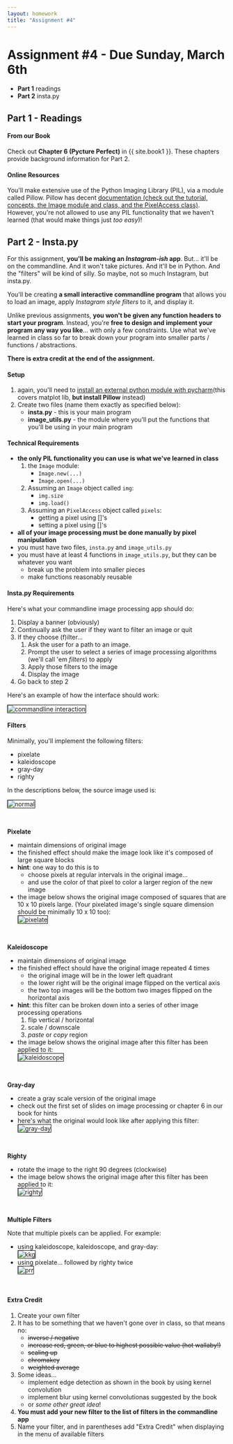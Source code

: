 ```yaml
---
layout: homework
title: "Assignment #4"
---
```


<style>
img {
    border: 1px solid #000;
}

.warning {
    background-color: yellow;
    color: #aa1122;
    font-weight: bold;
}
</style>

# Assignment #4 - Due Sunday, March 6th

* __Part 1__ readings
* __Part 2__ insta.py

## Part 1 - Readings

#### From our Book

Check out __Chapter 6 (Pycture Perfect)__ in {{ site.book1 }}.  These chapters provide background information for Part 2.


#### Online Resources

You'll make extensive use of the Python Imaging Library (PIL), via a module called Pillow.  Pillow has decent [documentation (check out the tutorial, concepts, the Image module and class, and the PixelAccess class)](http://pillow.readthedocs.org/en/3.1.x/index.html). However, you're not allowed to use any PIL functionality that we haven't learned (that would make things just _too easy_)!
     

## Part 2 - Insta.py

For this assignment, __you'll be making an _Instagram-ish_ app__. But... it'll be on the commandline. And it won't take pictures. And it'll be in Python. And the "filters" will be kind of silly. So maybe, not so much Instagram, but insta.py.

You'll be creating __a small interactive commandline program__ that allows you to load an image, apply _Instagram style filters_ to it, and display it.

Unlike previous assignments, __you won't be given any function headers to start your program__. Instead, you're __free to design and implement your program any way you like__... with only a few constraints. Use what we've learned in class so far to break down your program into smaller parts / functions / abstractions.

__There is extra credit at the end of the assignment.__

#### Setup

1. again, you'll need to [install an external python module with pycharm](../help.html)(this covers matplot lib, __but install Pillow__ instead)
2. Create two files (name them exactly as specified below):
    * __insta.py__ - this is your main program
    * __image_utils.py__ - the module where you'll put the functions that you'll be using in your main program

#### Technical Requirements

* __the only PIL functionality you can use is what we've learned in class__
    1. the <code>Image</code> module:
        * <code>Image.new(...)</code>
        * <code>Image.open(...)</code>
    2. Assuming an <code>Image</code> object called <code>img</code>:
        * <code>img.size</code>
        * <code>img.load()</code>
    3. Assuming an <code>PixelAccess</code> object called <code>pixels</code>:
        * getting a pixel using []'s
        * setting a pixel using []'s
* __all of your image processing must be done manually by pixel manipulation__
* you must have two files, <code>insta.py</code> and <code>image_utils.py</code>
* you must have at least 4 functions in <code>image_utils.py</code>, but they can be whatever you want
    * break up the problem into smaller pieces
    * make functions reasonably reusable


#### Insta.py Requirements

Here's what your commandline image processing app should do:

1. Display a banner (obviously)
2. Continually ask the user if they want to filter an image or quit
3. If they choose (f)ilter... 
    1. Ask the user for a path to an image. 
    2. Prompt the user to select a series of image processing algorithms (we'll call 'em _filters_) to apply
    3. Apply those filters to the image
    4. Display the image
4. Go back to step 2

Here's an example of how the interface should work:

![commandline interaction](../resources/img/hw04_commandline.gif)

#### Filters

Minimally, you'll implement the following filters:

* pixelate
* kaleidoscope
* gray-day
* righty

In the descriptions below, the source image used is:

![normal](../resources/img/hw_04_01.png)

<br>

__Pixelate__

* maintain dimensions of original image
* the finished effect should make the image look like it's composed of large square blocks
* __hint__: one way to do this is to
    * choose pixels at regular intervals in the original image...
    * and use the color of that pixel to color a larger region of the new image
* the image below shows the original image composed of squares that are 10 x 10 pixels large. (Your pixelated image's single square dimension should be minimally 10 x 10 too):
    <br>
    ![pixelate](../resources/img/hw_04_02.png)

<br>

__Kaleidoscope__

* maintain dimensions of original image
* the finished effect should have the original image repeated 4 times
    * the original image will be in the lower left quadrant
    * the lower right will be the original image flipped on the vertical axis
    * the two top images will be the bottom two images flipped on the horizontal axis
* __hint__: this filter can be broken down into a series of other image processing operations
    1. flip vertical / horizontal
    2. scale / downscale 
    3. _paste_ or _copy_ region
* the image below shows the original image after this filter has been applied to it:
    <br>
    ![kaleidoscope](../resources/img/hw_04_03.png)

<br>

__Gray-day__

* create a gray scale version of the original image
* check out the first set of slides on image processing or chapter 6 in our book for hints
* here's what the original would look like after applying this filter:
    <br>
    ![gray-day](../resources/img/hw_04_05.png)


<br>

__Righty__

* rotate the image to the right 90 degrees (clockwise)
* the image below shows the original image after this filter has been applied to it:
    <br>
    ![righty](../resources/img/hw_04_04.png)


<br>

__Multiple Filters__

Note that multiple pixels can be applied. For example:

* using kaleidoscope, kaleidoscope, and gray-day:
    <br>
    ![kkg](../resources/img/hw_04_06.png)
* using pixelate... followed by righty twice
    <br>
    ![prr](../resources/img/hw_04_07.png)
 
<br>

#### Extra Credit

1. Create your own filter
2. It has to be something that we haven't gone over in class, so that means no:
    * <strike>inverse / negative</strike>
    * <strike>increase red, green, or blue to highest possible value (hot wallaby!)</strike>
    * <strike>scaling up</strike>
    * <strike>chromakey</strike>
    * <strike>weighted average</strike>
3. Some ideas...
    * implement edge detection as shown in the book by using kernel convolution
    * implement blur using kernel convolutionas suggested by the book
    * or _some other great idea_!
4. __You must add your new filter to the list of filters in the commandline app__
5. Name your filter, and in parentheses add "Extra Credit" when displaying in the menu of available filters






